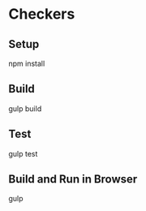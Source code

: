# Checkers

## Setup
npm install

## Build
gulp build

## Test
gulp test

## Build and Run in Browser
gulp